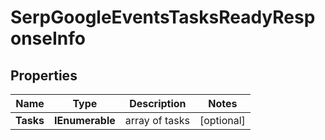 # SerpGoogleEventsTasksReadyResponseInfo


## Properties

| Name | Type | Description | Notes |
|------------ | ------------- | ------------- | -------------|
**Tasks** | **IEnumerable<SerpGoogleEventsTasksReadyTaskInfo>** | array of tasks |[optional]|